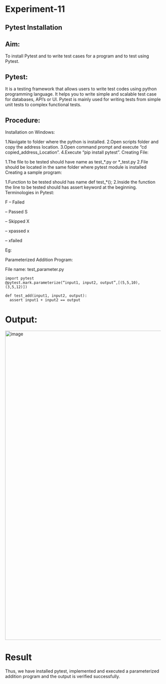 # Experiment-11
## Pytest Installation
## Aim:
To install Pytest and to write test cases for a program and to test using Pytest.

## Pytest:
It is a testing framework that allows users to write test codes using python programming language. It helps you to write simple and scalable test case for databases, API’s or UI. Pytest is mainly used for writing tests from simple unit tests to complex functional tests.

## Procedure:
Installation on Windows:

1.Navigate to folder where the python is installed. 2.Open scripts folder and copy the address location. 3.Open command prompt and execute “cd copied_address_Location”. 4.Execute “pip install pytest”. Creating File:

1.The file to be tested should have name as test_*.py or *_test.py 2.File should be located in the same folder where pytest module is installed Creating a sample program:

1.Function to be tested should has name def test_*(); 2.Inside the function the line to be tested should has assert keyword at the beginning. Terminologies in Pytest:

F – Failed

– Passed S

– Skipped X

– xpassed x

– xfailed

Eg:

Parameterized Addition Program:

File name: test_parameter.py
```
import pytest 
@pytest.mark.parameterize(“input1, input2, output”,[(5,5,10),(3,5,12)])
```

```
def test_add(input1, input2, output):
  assert input1 + input2 == output
```
# Output:

<img width="1919" height="999" alt="image" src="https://github.com/user-attachments/assets/324de39c-cd29-433d-a68c-6772823553ec" />


# Result
Thus, we have installed pytest, implemented and executed a parameterized addition program and the output is verified successfully.
